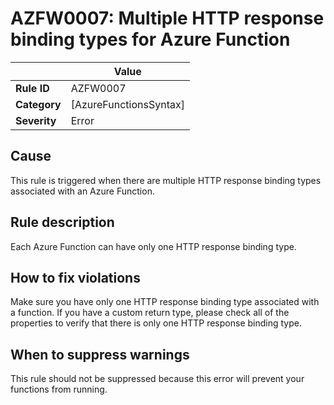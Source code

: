 # AZFW0007: Multiple HTTP response binding types for Azure Function

| | Value |
|-|-|
| **Rule ID** |AZFW0007|
| **Category** |[AzureFunctionsSyntax]|
| **Severity** |Error|

## Cause

This rule is triggered when there are multiple HTTP response binding types associated with an Azure Function.

## Rule description

Each Azure Function can have only one HTTP response binding type.

## How to fix violations

Make sure you have only one HTTP response binding type associated with a function. If you have a custom return type, please check all of the properties to verify that there is only one HTTP response binding type.

## When to suppress warnings

This rule should not be suppressed because this error will prevent your functions from running.
